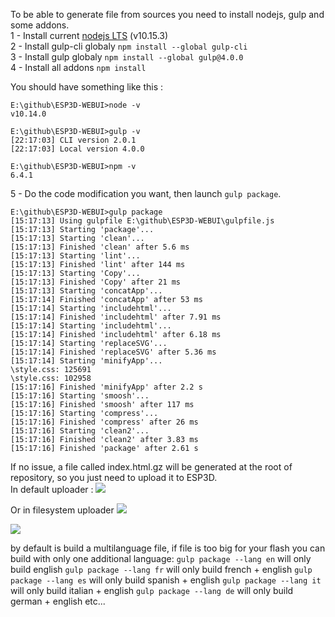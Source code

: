To be able to generate file from sources you need to install nodejs, gulp and some addons.    
1 - Install current [nodejs LTS](https://nodejs.org/en/download/)   (v10.15.3)    
2 - Install gulp-cli globaly `npm install --global gulp-cli`   
3 - Install gulp globaly `npm install --global gulp@4.0.0`   
4 - Install all addons `npm install`  

You should have something like this : 
```
E:\github\ESP3D-WEBUI>node -v
v10.14.0

E:\github\ESP3D-WEBUI>gulp -v
[22:17:03] CLI version 2.0.1
[22:17:03] Local version 4.0.0

E:\github\ESP3D-WEBUI>npm -v
6.4.1
```
5 - Do the code modification you want, then launch `gulp package`.   
```
E:\github\ESP3D-WEBUI>gulp package
[15:17:13] Using gulpfile E:\github\ESP3D-WEBUI\gulpfile.js
[15:17:13] Starting 'package'...
[15:17:13] Starting 'clean'...
[15:17:13] Finished 'clean' after 5.6 ms
[15:17:13] Starting 'lint'...
[15:17:13] Finished 'lint' after 144 ms
[15:17:13] Starting 'Copy'...
[15:17:13] Finished 'Copy' after 21 ms
[15:17:13] Starting 'concatApp'...
[15:17:14] Finished 'concatApp' after 53 ms
[15:17:14] Starting 'includehtml'...
[15:17:14] Finished 'includehtml' after 7.91 ms
[15:17:14] Starting 'includehtml'...
[15:17:14] Finished 'includehtml' after 6.18 ms
[15:17:14] Starting 'replaceSVG'...
[15:17:14] Finished 'replaceSVG' after 5.36 ms
[15:17:14] Starting 'minifyApp'...
\style.css: 125691
\style.css: 102958
[15:17:16] Finished 'minifyApp' after 2.2 s
[15:17:16] Starting 'smoosh'...
[15:17:16] Finished 'smoosh' after 117 ms
[15:17:16] Starting 'compress'...
[15:17:16] Finished 'compress' after 26 ms
[15:17:16] Starting 'clean2'...
[15:17:16] Finished 'clean2' after 3.83 ms
[15:17:16] Finished 'package' after 2.61 s
``` 
If no issue, a file called index.html.gz will be generated at the root of repository, so you just need to upload it to ESP3D.    
In default uploader :
![](https://raw.githubusercontent.com/luc-github/ESP3D-WEBUI/2.1/docs/images/ESP3D-UPLOAD2.png)   

Or in filesystem uploader
![](https://raw.githubusercontent.com/luc-github/ESP3D-WEBUI/2.1/docs/images/ESP3D-UPLOAD1a.png)   


![](https://raw.githubusercontent.com/luc-github/ESP3D-WEBUI/2.1/docs/images/ESP3D-UPLOAD1b.png)   

by default is build a multilanguage file, if file is too big for your flash you can build with only one additional language:
`gulp package --lang en` will only build english
`gulp package --lang fr` will only build french + english
`gulp package --lang es` will only build spanish + english
`gulp package --lang it` will only build italian + english
`gulp package --lang de` will only build german + english
etc...
